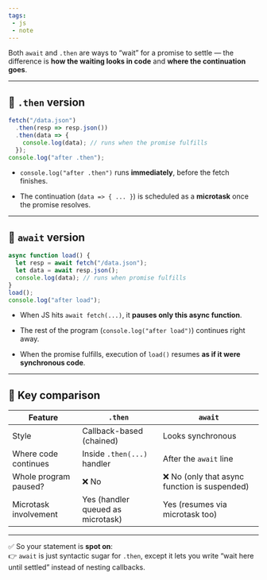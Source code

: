 ```yaml
---
tags: 
 - js
 - note
---
```


Both `await` and `.then` are ways to “wait” for a promise to settle — the difference is **how the waiting looks in code** and **where the continuation goes**.

---

## 🔹 `.then` version

```js
fetch("/data.json")
  .then(resp => resp.json())
  .then(data => {
    console.log(data); // runs when the promise fulfills
  });
console.log("after .then");
```

- `console.log("after .then")` runs **immediately**, before the fetch finishes.
    
- The continuation (`data => { ... }`) is scheduled as a **microtask** once the promise resolves.
    

---

## 🔹 `await` version

```js
async function load() {
  let resp = await fetch("/data.json");
  let data = await resp.json();
  console.log(data); // runs when promise fulfills
}
load();
console.log("after load");
```

- When JS hits `await fetch(...)`, it **pauses only this async function**.
    
- The rest of the program (`console.log("after load")`) continues right away.
    
- When the promise fulfills, execution of `load()` resumes **as if it were synchronous code**.
    

---

## 🔹 Key comparison

|Feature|`.then`|`await`|
|---|---|---|
|Style|Callback-based (chained)|Looks synchronous|
|Where code continues|Inside `.then(...)` handler|After the `await` line|
|Whole program paused?|❌ No|❌ No (only that async function is suspended)|
|Microtask involvement|Yes (handler queued as microtask)|Yes (resumes via microtask too)|

---

✅ So your statement is **spot on**:  
👉 `await` is just syntactic sugar for `.then`, except it lets you write “wait here until settled” instead of nesting callbacks.
